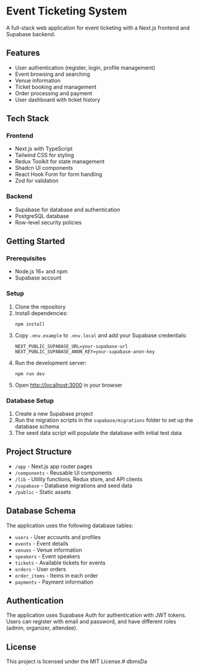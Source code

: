 # Event Ticketing System

A full-stack web application for event ticketing with a Next.js frontend and Supabase backend.

## Features

- User authentication (register, login, profile management)
- Event browsing and searching
- Venue information
- Ticket booking and management
- Order processing and payment
- User dashboard with ticket history

## Tech Stack

### Frontend
- Next.js with TypeScript
- Tailwind CSS for styling
- Redux Toolkit for state management
- Shadcn UI components
- React Hook Form for form handling
- Zod for validation

### Backend
- Supabase for database and authentication
- PostgreSQL database
- Row-level security policies

## Getting Started

### Prerequisites

- Node.js 16+ and npm
- Supabase account

### Setup

1. Clone the repository
2. Install dependencies:
   ```
   npm install
   ```
3. Copy `.env.example` to `.env.local` and add your Supabase credentials:
   ```
   NEXT_PUBLIC_SUPABASE_URL=your-supabase-url
   NEXT_PUBLIC_SUPABASE_ANON_KEY=your-supabase-anon-key
   ```
4. Run the development server:
   ```
   npm run dev
   ```
5. Open [http://localhost:3000](http://localhost:3000) in your browser

### Database Setup

1. Create a new Supabase project
2. Run the migration scripts in the `supabase/migrations` folder to set up the database schema
3. The seed data script will populate the database with initial test data

## Project Structure

- `/app` - Next.js app router pages
- `/components` - Reusable UI components
- `/lib` - Utility functions, Redux store, and API clients
- `/supabase` - Database migrations and seed data
- `/public` - Static assets

## Database Schema

The application uses the following database tables:

- `users` - User accounts and profiles
- `events` - Event details
- `venues` - Venue information
- `speakers` - Event speakers
- `tickets` - Available tickets for events
- `orders` - User orders
- `order_items` - Items in each order
- `payments` - Payment information

## Authentication

The application uses Supabase Auth for authentication with JWT tokens. Users can register with email and password, and have different roles (admin, organizer, attendee).

## License

This project is licensed under the MIT License.#   d b m s D a  
 